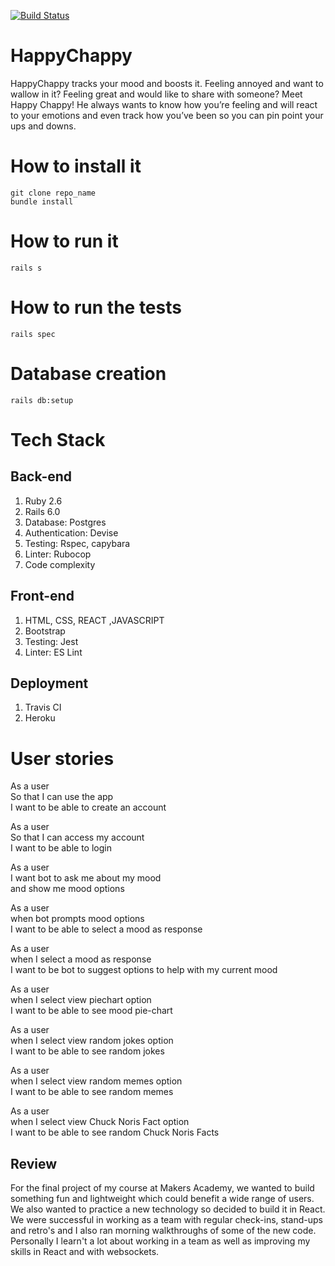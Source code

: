 [![Build Status](https://travis-ci.org/Sumeet-Raina/HappyChappy.svg?branch=master)](https://travis-ci.org/Sumeet-Raina/HappyChappy)

# HappyChappy
HappyChappy tracks your mood and boosts it.
Feeling annoyed and want to wallow in it? Feeling great and would like to share with someone? Meet Happy Chappy! He always wants to know how you’re feeling and will react to your emotions and even track how you’ve been so you can pin point your ups and downs.

# How to install it 
 `git clone repo_name`   
 `bundle install`
# How to run it #
  `rails s`
# How to run the tests #
 `rails spec`
# Database creation #
  `rails db:setup`
# Tech Stack #

## Back-end ##
1. Ruby 2.6
2. Rails 6.0
3. Database: Postgres
4. Authentication: Devise
5. Testing: Rspec, capybara
6. Linter: Rubocop
7. Code complexity

## Front-end ##

1. HTML, CSS, REACT ,JAVASCRIPT
2. Bootstrap
3. Testing: Jest
4. Linter: ES Lint

## Deployment ##

1. Travis CI
2. Heroku

# User stories #  

As a user   
So that I can use the app  
I want to be able to create an account  

As a user  
So that I can access my account  
I want to be able to login  

As a user  
I want bot to ask me about my mood   
and show me mood options

As a user  
when bot prompts mood options   
I want to be able to select a mood as response 


As a user  
when I select a mood as response    
I want to be bot to suggest options to help with my current mood

As a user   
when I select view piechart option     
I want to be able to see mood pie-chart  

As a user   
when I select view random jokes option     
I want to be able to see random jokes   

As a user     
when I select view random memes option      
I want to be able to see random memes   

As a user     
when I select view Chuck Noris Fact option      
I want to be able to see random Chuck Noris Facts

## Review ##

For the final project of my course at Makers Academy, we wanted to build something fun and lightweight which could benefit a wide range of users. We also wanted to practice a new technology so decided to build it in React. We were successful in working as a team with regular check-ins, stand-ups and retro's and I also ran morning walkthroughs of some of the new code. Personally I learn't a lot about working in a team as well as improving my skills in React and with websockets.

